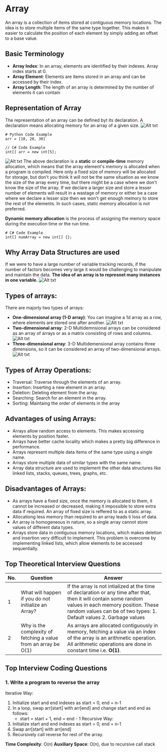 # Array
An array is a collection of items stored at contiguous memory locations. The idea is to store multiple items of the same type together. This makes it easier to calculate the position of each element by simply adding an offset to a base value.
## Basic Terminology
- **Array Index**: In an array, elements are identified by their indexes. Array index starts at 0.
- **Array Element**: Elements are items stored in an array and can be accessed by their index.
- **Array Length**: The length of an array is determined by the number of elements it can contain
  
## Representation of Array
The representation of an array can be defined byt its declaration. A declaration means allocating memory for an array of a given size. 
![Alt txt](https://media.geeksforgeeks.org/wp-content/uploads/20220721080308/array.png "Array")
```
# Python Code Example
arr = [10, 20, 30]
```
```
// C# Code Example
int[] arr = new int[5];
```
![Alt txt](https://media.geeksforgeeks.org/wp-content/uploads/20220721113333/Arraydeclaration-660x168.png "Array Declaration")
The above declaration is a **static** or **compile-time** memory allocation, which means that the array element's memory is allocated when a program is compiled. Here only a fixed size of memory will be allocated for storage, but don't you think it will not be the same situation as we know the size of the array every time, but there might be a case where we don't know the size of the array. If we declare a larger size and store a lesser number of elements will result in a wastage of memory or either be a case where we declare a lesser size then we won't get enough memory to store the rest of the elements. In such cases, static memory allocation is not preferred. 

**Dynamic memory allocation** is the process of assigning the memory space during the execution time or the run time. 
```
# C# Code Example
int[] numArray = new int[] {};
```

## Why Array Data Structures are used
If we were to have a large number of variable tracking records, if the number of factors becomes very large it would be challenging to manipulate and maintain the data. **The idea of an array is to represnet many instances in one variable.**
![Alt txt](https://media.geeksforgeeks.org/wp-content/uploads/20220728175153/Needforarray-660x379.png "Array Use Case")

## Types of arrays:
There are majorly two types of arrays:
- **One-dimensional array (1-D array)**: You can imagine a 1d array as a row, where elements are stored one after another.
![Alt txt](https://media.geeksforgeeks.org/wp-content/uploads/20220721112600/1Darray.png "1-D Arrays")
- **Two-dimensional array**: 2-D Multidemnsional arrays can be considered as an array of arrays or as a matrix consisting of rows and columns.
![Alt txt](https://media.geeksforgeeks.org/wp-content/uploads/20220721112715/2Darray.png "2-D Arrays")
- **Three-dimensional array**: 3-D Multidemensional array contains three dimensions, so it can be considered an array of two-dimensional arrays.
![Alt txt](https://media.geeksforgeeks.org/wp-content/uploads/20230321164742/3D-array.png "3-D Arrays")

## Types of Array Operations:
- Traversal: Traverse through the elements of an array.
- Insertion: Inserting a new element in an array.
- Deletion: Deleting element from the array.
- Searching: Search for an element in the array.
- Sorting: Maintaing the order of elements in the array

## Advantages of using Arrays:
- Arrays allow random access to elements. This makes accessing elements by position faster.
- Arrays have better cache locality which makes a pretty big difference in performance.
- Arrays represent multiple data items of the same type using a single name.
- Arrays store multiple data of similar types with the same name.
- Array data structure are used to implement the other data structures like linked lists, stacks, queues, trees, graphs, etc.

## Disadvantages of Arrays:
- As arrays have a fixed size, once the memory is allocated to them, it cannot be increased or decreased, making it impossible to store extra data if required. An array of fixed size is reffered to as a static array.
- Allocationg less memory than required to an array leads ti loss of data.
- An array is homogeneous in nature, so a single array cannot store values of different data types.
- Arrays store data in contiguous memory locations, which makes deletion and insertion very difficult to implement. This problem is overcome by implementing linked lists, which allow elements to be accessed sequentially.

## Top Theoretical Interview Questions
|No. |     Question     |   Answer   |
|----|------------------|------------|
| 1  | What will happen if you do not initialize an Array? | If the array is not intialized at the time of declaration or any time after that, then it will contain some random values in each memory position. These random values can be of two types: 1. Default values 2. Garbage values |
| 2 | Why is the complexity of fetching a value from an array be O(1) | As arrays are allocated contiguously in memory, fetching a value via an index of the array is an arithmetic operation. All arithmetic operations are done in constant time i.e. **O(1)**. |

## Top Interview Coding Questions
### 1. Write a program to reverse the array
Iterative Way:
1. Initialize start and end indexes as start = 0, end = n-1
2. In a loop, swap arr[start] with arr[end] and change start and end as follows:
    - start = start + 1, end = end - 1
Recursive Way:
1. Initialize start and end indexes as start = 0, end = n-1 
2. Swap arr[start] with arr[end] 
3. Recursively call reverse for rest of the array.

**Time Complexity**: O(n)
**Auxiliary Space**: O(n), due to recursive call stack

